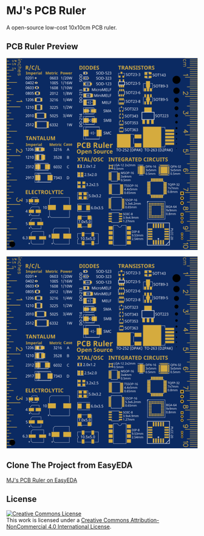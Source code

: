 # MJ's PCB Ruler

A open-source low-cost 10x10cm PCB ruler.

## PCB Ruler Preview

![Top](./MJ's%20PCB%20Ruler%20-%20Top.png)

![Bottom](./MJ's%20PCB%20Ruler%20-%20Top.png)

## Clone The Project from EasyEDA

[MJ's PCB Ruler on EasyEDA](https://easyeda.com/Mingjie/mj-s-pcb-ruler)

## License

<a rel="license" href="http://creativecommons.org/licenses/by-nc/4.0/"><img alt="Creative Commons License" style="border-width:0" src="https://i.creativecommons.org/l/by-nc/4.0/88x31.png" /></a><br />This work is licensed under a <a rel="license" href="http://creativecommons.org/licenses/by-nc/4.0/">Creative Commons Attribution-NonCommercial 4.0 International License</a>.
